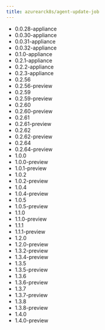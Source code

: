 ```yaml
---
title: azurearck8s/agent-update-job
---
```

- 0.0.28-appliance
- 0.0.30-appliance
- 0.0.31-appliance
- 0.0.32-appliance
- 0.1.0-appliance
- 0.2.1-appliance
- 0.2.2-appliance
- 0.2.3-appliance
- 0.2.56
- 0.2.56-preview
- 0.2.59
- 0.2.59-preview
- 0.2.60
- 0.2.60-preview
- 0.2.61
- 0.2.61-preview
- 0.2.62
- 0.2.62-preview
- 0.2.64
- 0.2.64-preview
- 1.0.0
- 1.0.0-preview
- 1.0.1-preview
- 1.0.2
- 1.0.2-preview
- 1.0.4
- 1.0.4-preview
- 1.0.5
- 1.0.5-preview
- 1.1.0
- 1.1.0-preview
- 1.1.1
- 1.1.1-preview
- 1.2.0
- 1.2.0-preview
- 1.3.2-preview
- 1.3.4-preview
- 1.3.5
- 1.3.5-preview
- 1.3.6
- 1.3.6-preview
- 1.3.7
- 1.3.7-preview
- 1.3.8
- 1.3.8-preview
- 1.4.0
- 1.4.0-preview
